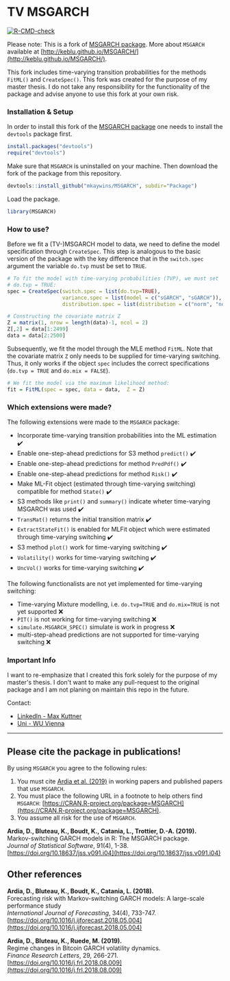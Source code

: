 # TV MSGARCH
<!-- badges: start -->
[![R-CMD-check](https://github.com/mkaywins/MSGARCH/workflows/R-CMD-check/badge.svg)](https://github.com/mkaywins/MSGARCH/actions)
<!-- badges: end -->


Please note: This is a fork of [MSGARCH package](https://github.com/keblu/MSGARCH). 
More about `MSGARCH` available at [http://keblu.github.io/MSGARCH/](http://keblu.github.io/MSGARCH/).


This fork includes time-varying transition probabilities for the methods `FitML()` and 
`CreateSpec()`. This fork was created for the purpose of my master thesis. I do not take any responsibility for the functionality of the package and advise anyone to use this fork at your own risk.


### Installation & Setup

In order to install this fork of the [MSGARCH package](https://github.com/keblu/MSGARCH) one needs to install the `devtools` package first. 
``` r 
install.packages("devtools")
require("devtools")
```
Make sure that `MSGARCH` is uninstalled on your machine. Then download the fork of the package from this repository.

``` r
devtools::install_github("mkaywins/MSGARCH", subdir="Package")

```
Load the package.
``` r
library(MSGARCH)

```

### How to use?
Before we fit a (TV-)MSGARCH model to data, we need to define the model specification through 
`CreateSpec`. This step is analogous to the basic version of the package with 
the key difference that in the `switch.spec` argument the variable `do.tvp` must be 
set to `TRUE`. 

``` r
# To fit the model with time-varying probabilities (TVP), we must set
# do.tvp = TRUE:
spec = CreateSpec(switch.spec = list(do.tvp=TRUE),
                  variance.spec = list(model = c("sGARCH", "sGARCH")),
                  distribution.spec = list(distribution = c("norm", "norm")))
``` 


``` r
# Constructing the covariate matrix Z
Z = matrix(1, nrow = length(data)-1, ncol = 2)
Z[,2] = data[1:2499]
data = data[2:2500]
```

Subsequently, we fit the model through the MLE method `FitML`. Note that the 
covariate matrix `Z` only needs to be supplied for time-varying switching. Thus, 
it only works if the object `spec` includes the correct specifications (`do.tvp = TRUE` and 
`do.mix = FALSE`). 
``` r
# We fit the model via the maximum likelihood method:
fit = FitML(spec = spec, data = data,  Z = Z)
```



### Which extensions were made?

The following extensions were made to the `MSGARCH` package:

* Incorporate time-varying transition probabilities into the ML estimation ✔️
* Enable one-step-ahead predictions for S3 method `predict()` ✔️
* Enable one-step-ahead predictions for method `PredPdf()`️ ✔️
* Enable one-step-ahead predictions for method `Risk()` ✔️
* Make ML-Fit object (estimated through time-varying switching) compatible for method `State()` ✔️
* S3 methods like `print()` and `summary()` indicate wheter time-varying MSGARCH was used ✔️
* `TransMat()` returns the initial transition matrix ✔️
* `ExtractStateFit()` is enabled for MLFit object which were estimated through time-varying switching ✔️
* S3 method `plot()` work for time-varying switching ✔️
* `Volatility()` works for time-varying switching ✔️
* `UncVol()` works for time-varying switching ✔️



The following functionalists are not yet implemented for time-varying switching:

* Time-varying Mixture modelling, i.e. `do.tvp=TRUE` and `do.mix=TRUE` is not yet supported ❌
* `PIT()` is not working for time-varying switching ❌
* `simulate.MSGARCH_SPEC()` simulate is work in progress ❌
* multi-step-ahead predictions are not supported for time-varying switching ❌

### Important Info
I want to re-emphasize that I created this fork solely for the purpose of my master's 
thesis. I don't want to make any pull-request to the original package and I am not planing 
on maintain this repo in the future. 

Contact:  

* [LinkedIn - Max Kuttner](https://www.linkedin.com/in/maximilian-kuttner/) 
* [Uni - WU Vienna](https://www.wu.ac.at/en/programs/masters-programs/quantitative-finance/overview)



-------------------------------------------------------------------------------------------------------

## Please cite the package in publications!

By using `MSGARCH` you agree to the following rules: 

1) You must cite [Ardia et al. (2019)](https://doi.org/10.18637/jss.v091.i04) in working papers and published papers that use `MSGARCH`.
2) You must place the following URL in a footnote to help others find `MSGARCH`: [https://CRAN.R-project.org/package=MSGARCH](https://CRAN.R-project.org/package=MSGARCH). 
3) You assume all risk for the use of `MSGARCH`.

**Ardia, D., Bluteau, K., Boudt, K., Catania, L., Trottier, D.-A. (2019).**    
Markov-switching GARCH models in R: The MSGARCH package.    
_Journal of Statistical Software_, 91(4), 1-38.    
[https://doi.org/10.18637/jss.v091.i04](https://doi.org/10.18637/jss.v091.i04)

## Other references

**Ardia, D., Bluteau, K., Boudt, K., Catania, L. (2018).**  
Forecasting risk with Markov-switching GARCH models: A large-scale performance study   
_International Journal of Forecasting_, 34(4), 733-747.                                               
[https://doi.org/10.1016/j.ijforecast.2018.05.004](https://doi.org/10.1016/j.ijforecast.2018.05.004)

**Ardia, D., Bluteau, K., Ruede, M. (2019).**    
Regime changes in Bitcoin GARCH volatility dynamics.    
_Finance Research Letters_, 29, 266-271.                                         
[https://doi.org/10.1016/j.frl.2018.08.009](https://doi.org/10.1016/j.frl.2018.08.009)
